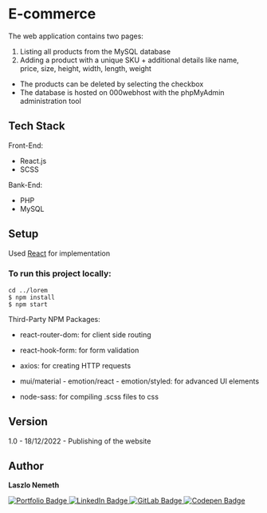 # E-commerce

The web application contains two pages:

1. Listing all products from the MySQL database
2. Adding a product with a unique SKU + additional details like name, price, size, height, width, length, weight

- The products can be deleted by selecting the checkbox
- The database is hosted on 000webhost with the phpMyAdmin administration tool

## Tech Stack

Front-End:
- React.js
- SCSS

Bank-End:
- PHP
- MySQL 

## Setup

Used [React](https://reactjs.org/) for implementation

### To run this project locally:

```
cd ../lorem
$ npm install
$ npm start
```
Third-Party NPM Packages:

- react-router-dom: for client side routing

- react-hook-form: for form validation

- axios: for creating HTTP requests 

- mui/material - emotion/react - emotion/styled: for advanced UI elements

- node-sass: for compiling .scss files to css

## Version

1.0 - 18/12/2022 - Publishing of the website

## Author

<b>Laszlo Nemeth</b>

<div id="badges">
    <a href="https://lac0220.github.io/lac0220/">
        <img src="https://img.shields.io/badge/Portfolio-darkblue?style=for-the-badge&logo=logoColor=white" alt="Portfolio Badge"/>
    </a>
    <a href="https://www.linkedin.com/in/nemeth0220">
        <img src="https://img.shields.io/badge/LinkedIn-blue?style=for-the-badge&logo=linkedin&logoColor=white" alt="LinkedIn Badge"/>
    </a>
    <a href="https://gitlab.com/lac0220">
        <img src="https://img.shields.io/badge/GitLab-red?style=for-the-badge&logo=gitlab&logoColor=white" alt="GitLab Badge"/>
    </a>
    <a href="https://codepen.io/lac0220/">
        <img src="https://img.shields.io/badge/Codepen-black?style=for-the-badge&logo=codepen&logoColor=white" alt="Codepen Badge"/>
    </a>
</div>